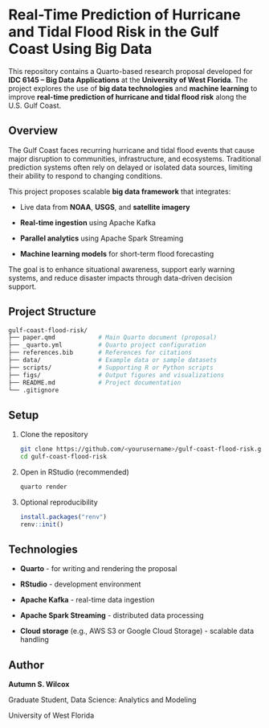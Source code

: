 # Real-Time Prediction of Hurricane and Tidal Flood Risk in the Gulf Coast Using Big Data

This repository contains a Quarto-based research proposal developed for **IDC 6145 – Big Data Applications** at the **University of West Florida**. The project explores the use of **big data technologies** and **machine learning** to improve **real-time prediction of hurricane and tidal flood risk** along the U.S. Gulf Coast.

## Overview

The Gulf Coast faces recurring hurricane and tidal flood events that cause major disruption to communities, infrastructure, and ecosystems. Traditional prediction systems often rely on delayed or isolated data sources, limiting their ability to respond to changing conditions.

This project proposes scalable **big data framework** that integrates:

-   Live data from **NOAA**, **USGS**, and **satellite imagery**

-   **Real-time ingestion** using Apache Kafka

-   **Parallel analytics** using Apache Spark Streaming

-   **Machine learning models** for short-term flood forecasting

The goal is to enhance situational awareness, support early warning systems, and reduce disaster impacts through data-driven decision support.

## Project Structure

``` bash
gulf-coast-flood-risk/
├── paper.qmd            # Main Quarto document (proposal)
├── _quarto.yml          # Quarto project configuration
├── references.bib       # References for citations
├── data/                # Example data or sample datasets
├── scripts/             # Supporting R or Python scripts
├── figs/                # Output figures and visualizations
├── README.md            # Project documentation
└── .gitignore
```

## Setup

1.  Clone the repository

    ``` bash
    git clone https://github.com/<yourusername>/gulf-coast-flood-risk.git
    cd gulf-coast-flood-risk
    ```

2.  Open in RStudio (recommended)

    ``` bash
    quarto render
    ```

3.  Optional reproducibility

    ``` r
    install.packages("renv")
    renv::init()
    ```

## Technologies

-   **Quarto** - for writing and rendering the proposal

-   **RStudio** - development environment

-   **Apache Kafka** - real-time data ingestion

-   **Apache Spark Streaming** - distributed data processing

-   **Cloud storage** (e.g., AWS S3 or Google Cloud Storage) - scalable data handling

## Author

**Autumn S. Wilcox**

Graduate Student, Data Science: Analytics and Modeling

University of West Florida
